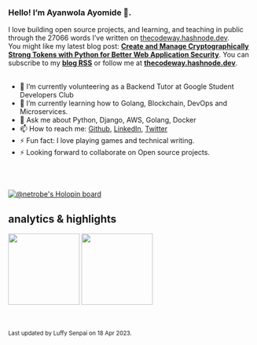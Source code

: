 ### Hello! I’m Ayanwola Ayomide 👋.

I love building open source projects, and learning, and teaching in public through the 27066 words I’ve written on [thecodeway.hashnode.dev](https://thecodeway.hashnode.dev/).<br>You might like my latest blog post: **[Create and Manage Cryptographically Strong Tokens with Python for Better Web Application Security](https://thecodeway.hashnode.dev/create-and-manage-cryptographically-strong-tokens-with-python-for-better-web-application-security)**. You can subscribe to my [**blog RSS**](https://thecodeway.hashnode.dev/rss.xml) or follow me at [**thecodeway.hashnode.dev**](https://thecodeway.hashnode.dev).<br><br>
- 🔭 I’m currently volunteering as a Backend Tutor at Google Student Developers Club
- 🌱 I’m currently learning how to Golang, Blockchain, DevOps and Microservices.
- 💬 Ask me about Python, Django, AWS, Golang, Docker
- 📫 How to reach me: [Github](https://github.com/devvspaces), [LinkedIn](https://www.linkedin.com/in/ayomide-ayanwola/), [Twitter](https://twitter.com/netrobeweb)
- ⚡ Fun fact: I love playing games and technical writing.
- ⚡ Looking forward to collaborate on Open source projects.

<br>
<br>

[![@netrobe's Holopin board](https://holopin.me/netrobe)](https://holopin.io/@netrobe)

## analytics & highlights

<a href="https://github.com/anuraghazra/github-readme-stats"><img height="145em" src="https://github-readme-stats-bpires.vercel.app/api?username=devvspaces&hide_title=true&line_height=25&hide_rank=false&theme=dracula&show_icons=true&include_all_commits=true&hide_border=true"></a>
<a href="https://github.com/denvercoder1/github-readme-streak-stats"><img height="145em" src="https://github-readme-streak-stats.herokuapp.com/?user=devvspaces&theme=dracula&hide_border=true"></a>

<br>
	<br><sub>Last updated by Luffy Senpai on 18 Apr 2023.</sub><br>